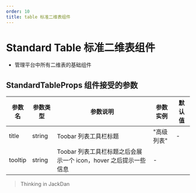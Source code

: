 ```yaml
---
order: 10
title: table 标准二维表组件
---
```


# Standard Table 标准二维表组件
- 管理平台中所有二维表的基础组件

## StandardTableProps 组件接受的参数

| 参数名 | 参数类型 | 参数说明 | 参数实例 |  默认值 |
| --- | --- | --- | --- | --- |
| title | string | Toobar 列表工具栏标题 | "高级列表" | - |
| tooltip | string | Toobar 列表工具栏标题之后会展示一个 icon，hover 之后提示一些信息 | - |



> Thinking in JackDan
